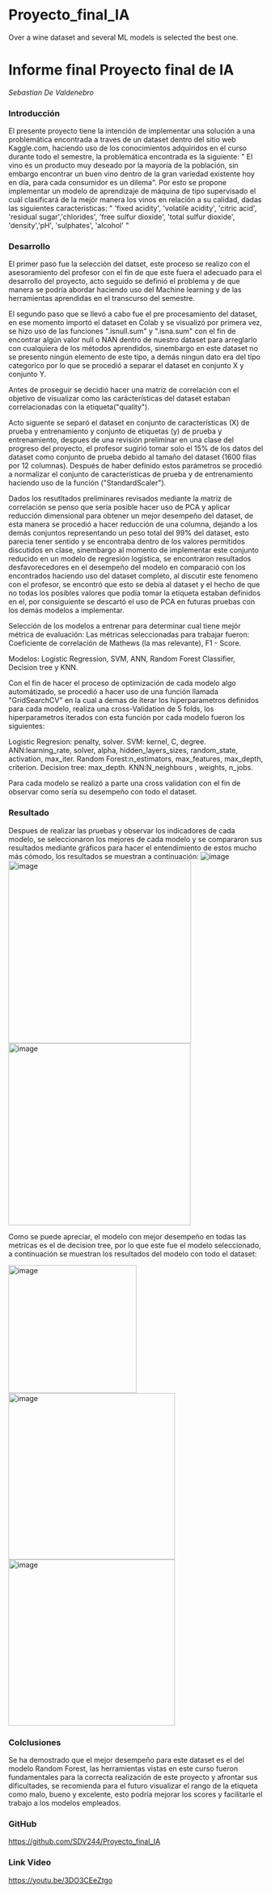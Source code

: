 # Proyecto_final_IA
Over a wine dataset and several ML models is selected the best one.

# Informe final Proyecto final de IA
 _Sebastian De Valdenebro_



### Introducción
El presente proyecto tiene la intención de implementar una solución a una problemática encontrada a traves de un dataset dentro del sitio web Kaggle.com, haciendo uso de los conocimientos adquiridos en el curso durante todo el semestre, la problemática encontrada es la siguiente: " El vino es un producto muy deseado por la mayoría de la población, sin embargo encontrar un buen vino dentro de la gran variedad existente hoy en día, para cada consumidor es un dilema". Por esto se propone implementar un modelo de aprendizaje de máquina de tipo supervisado el cuál clasificará de la mejór manera los vinos en relación a su calidad, dadas las siguientes características: " 'fixed acidity', 'volatile acidity', 'citric acid', 'residual sugar','chlorides', 'free sulfur dioxide', 'total sulfur dioxide', 'density','pH', 'sulphates', 'alcohol' "

### Desarrollo
El primer paso fue la selección del datset, este proceso se realizo con el asesoramiento del profesor con el fin de que este fuera el adecuado para el desarrollo del proyecto, acto seguido se definió el problema y de que manera se podría abordar haciendo uso del Machine learning y de las herramientas aprendidas en el transcurso del semestre.

El segundo paso que se llevó a cabo fue el pre procesamiento del dataset, en ese momento importó el dataset en Colab y se visualizó por primera vez, se hizo uso de las funciones ".isnull.sum" y ".isna.sum" con el fin de encontrar algún valor null o NAN dentro de nuestro dataset para arreglarlo con cualquiera de los métodos aprendidos, sinembargo en este dataset no se presento ningún elemento de este tipo, a demás ningun dato era del tipo categorico por lo que se procedió a separar el dataset en conjunto X y conjunto Y.

Antes de proseguir se decidió hacer una matriz de correlación con el objetivo de visualizar como las carácterísticas del dataset estaban correlacionadas con la etiqueta("quality").

Acto siguente se separó el dataset en conjunto de características (X) de prueba y entrenamiento y conjunto de etiquetas (y) de prueba y entrenamiento, despues de una revisión preliminar en una clase del progreso del proyecto, el profesor sugirió tomar solo el 15% de los datos del dataset como conjunto de prueba debido al tamaño del dataset (1600 filas por 12 columnas). Después de haber definido estos parámetros se procedió a normalizar el conjunto de características de prueba y de entrenamiento haciendo uso de la función ("StandardScaler").

Dados los resutltados preliminares revisados mediante la matriz de correlación se penso que sería posible hacer uso de PCA y aplicar reducción dimensional para obtener un mejor desempeño del dataset, de esta manera se procedió a hacer reducción de una columna, dejando a los demás conjuntos representando un peso total del 99% del dataset, esto parecia tener sentido y se encontraba dentro de los valores permitidos discutidos en clase, sinembargo al momento de implementar este conjunto reducido en un modelo de regresión logistica, se encontraron resultados desfavorecedores en el desempeño del modelo en comparació con los encontrados haciendo uso del dataset completo, al discutir este fenomeno con el profesor, se encontró que esto se debía al dataset y el hecho de que no todas los posibles valores que podía tomar la etiqueta estaban definidos en el, por consiguiente se descartó el uso de PCA en futuras pruebas con los demás modelos a implementar.

Selección de los modelos a entrenar para determinar cual tiene mejór métrica de evaluación:
Las métricas seleccionadas para trabajar fueron: Coeficiente de correlación de Mathews (la mas relevante), F1 - Score.

Modelos: Logistic Regression, SVM, ANN, Random Forest Classifier, Decision tree y KNN.

Con el fin de hacer el proceso de optimización de cada modelo algo automátizado, se procedió a hacer uso de una función llamada "GridSearchCV" en la cual a demas de iterar los hiperparametros definidos para cada modelo, realiza una cross-Validation de 5 folds, los hiperparametros iterados con esta función por cada modelo fueron los siguientes:

Logistic Regresion: penalty, solver.
SVM: kernel, C, degree. 
ANN:learning_rate, solver, alpha, hidden_layers_sizes, random_state, activation, max_iter.
Random Forest:n_estimators, max_features, max_depth, criterion.
Decision tree: max_depth.
KNN:N_neighbours , weights, n_jobs.

Para cada modelo se realizó a parte una cross validation con el fin de observar como sería su desempeño con todo el dataset.

### Resultado
Despues de realizar las pruebas y observar los indicadores de cada modelo, se seleccionaron los mejores de cada modelo y se compararon sus resultados mediante gráficos para hacer el entendimiento de estos mucho más cómodo, los resultados se muestran a continuación:
![image](https://user-images.githubusercontent.com/104800190/202602833-6187c9d3-04fe-46dc-a47f-4773c2dfd343.png)
<img width="361" alt="image" src="https://user-images.githubusercontent.com/104800190/202602918-d9c4e0a7-cbda-47f9-a7ff-78e2e7b06a4a.png">
<img width="360" alt="image" src="https://user-images.githubusercontent.com/104800190/202602959-8b5382fd-13ef-41ee-8adf-b60856cb8179.png">

Como se puede apreciar, el modelo con mejor desempeño en todas las metricas es el de decision tree, por lo que este fue el modelo seleccionado, a continuación se muestran los resultados del modelo con todo el dataset:

<img width="253" alt="image" src="https://user-images.githubusercontent.com/104800190/202603229-146dacfd-742a-4161-bdca-08ab69e7f58e.png">
<img width="329" alt="image" src="https://user-images.githubusercontent.com/104800190/202603483-e3779e81-2c4a-4774-b23b-7705f3b2c96a.png">
<img width="329" alt="image" src="https://user-images.githubusercontent.com/104800190/202603533-0cbb08e5-c395-4c79-bace-a9cb5d8a4661.png">


### Colclusiones

Se ha demostrado que el mejor desempeño para este dataset es el del modelo Random Forest, las herramientas vistas en este curso fueron fundamentales para la correcta realización de este proyecto y afrontar sus dificultades, se recomienda para el futuro visualizar el rango de la etiqueta como malo, bueno y excelente, esto podría mejorar los scores y facilitarle el trabajo a los modelos empleados.

### GitHub
https://github.com/SDV244/Proyecto_final_IA
### Link Video
https://youtu.be/3DO3CEeZtgo
